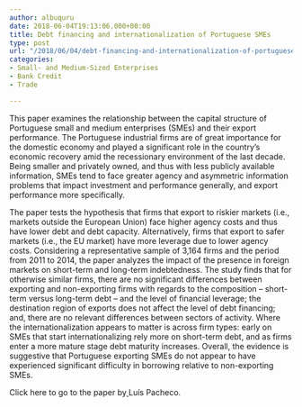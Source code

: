 ```yaml
---
author: albuquru
date: 2018-06-04T19:13:06.000+00:00
title: Debt financing and internationalization of Portuguese SMEs
type: post
url: "/2018/06/04/debt-financing-and-internationalization-of-portuguese-smes/"
categories:
- Small- and Medium-Sized Enterprises
- Bank Credit
- Trade

---
```

This paper examines the relationship between the capital structure of Portuguese small and medium enterprises (SMEs) and their export performance. The Portuguese industrial firms are of great importance for the domestic economy and played a significant role in the country’s economic recovery amid the recessionary environment of the last decade. Being smaller and privately owned, and thus with less publicly available information, SMEs tend to face greater agency and asymmetric information problems that impact investment and performance generally, and export performance more specifically.

The paper tests the hypothesis that firms that export to riskier markets (i.e., markets outside the European Union) face higher agency costs and thus have lower debt and debt capacity. Alternatively, firms that export to safer markets (i.e., the EU market) have more leverage due to lower agency costs. Considering a representative sample of 3,164 firms and the period from 2011 to 2014, the paper analyzes the impact of the presence in foreign markets on short-term and long-term indebtedness. The study finds that for otherwise similar firms, there are no significant differences between exporting and non-exporting firms with regards to the composition – short-term versus long-term debt – and the level of financial leverage; the destination region of exports does not affect the level of debt financing; and, there are no relevant differences between sectors of activity. Where the internationalization appears to matter is across firm types: early on SMEs that start internationalizing rely more on short-term debt, and as firms enter a more mature stage debt maturity increases. Overall, the evidence is suggestive that Portuguese exporting SMEs do not appear to have experienced significant difficulty in borrowing relative to non-exporting SMEs.

Click here to go to the paper by[ ](https://www.sciencedirect.com/science/article/pii/S0275531916301544)Luís Pacheco.